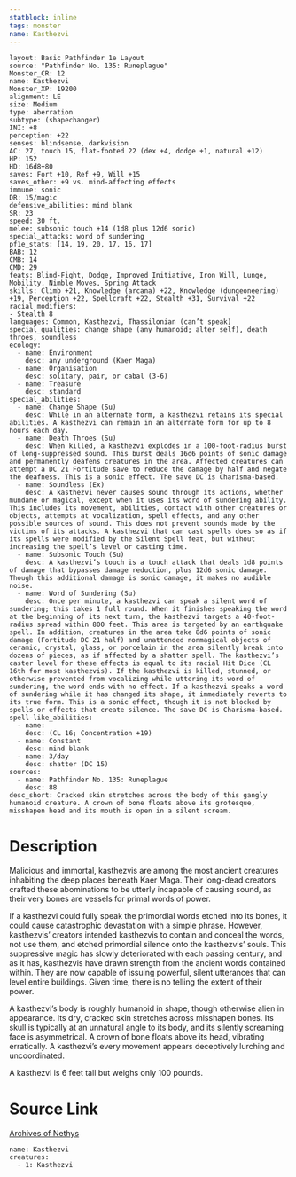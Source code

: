 ```yaml
---
statblock: inline
tags: monster
name: Kasthezvi
---
```

```statblock
layout: Basic Pathfinder 1e Layout
source: "Pathfinder No. 135: Runeplague"
Monster_CR: 12
name: Kasthezvi
Monster_XP: 19200
alignment: LE
size: Medium
type: aberration
subtype: (shapechanger)
INI: +8
perception: +22
senses: blindsense, darkvision
AC: 27, touch 15, flat-footed 22 (dex +4, dodge +1, natural +12)
HP: 152
HD: 16d8+80
saves: Fort +10, Ref +9, Will +15
saves_other: +9 vs. mind-affecting effects
immune: sonic
DR: 15/magic
defensive_abilities: mind blank
SR: 23
speed: 30 ft.
melee: subsonic touch +14 (1d8 plus 12d6 sonic)
special_attacks: word of sundering
pf1e_stats: [14, 19, 20, 17, 16, 17]
BAB: 12
CMB: 14
CMD: 29
feats: Blind-Fight, Dodge, Improved Initiative, Iron Will, Lunge, Mobility, Nimble Moves, Spring Attack
skills: Climb +21, Knowledge (arcana) +22, Knowledge (dungeoneering) +19, Perception +22, Spellcraft +22, Stealth +31, Survival +22
racial_modifiers:
- Stealth 8
languages: Common, Kasthezvi, Thassilonian (can’t speak)
special_qualities: change shape (any humanoid; alter self), death throes, soundless
ecology:
  - name: Environment
    desc: any underground (Kaer Maga)
  - name: Organisation
    desc: solitary, pair, or cabal (3-6)
  - name: Treasure
    desc: standard
special_abilities:
  - name: Change Shape (Su)
    desc: While in an alternate form, a kasthezvi retains its special abilities. A kasthezvi can remain in an alternate form for up to 8 hours each day.
  - name: Death Throes (Su)
    desc: When killed, a kasthezvi explodes in a 100-foot-radius burst of long-suppressed sound. This burst deals 16d6 points of sonic damage and permanently deafens creatures in the area. Affected creatures can attempt a DC 21 Fortitude save to reduce the damage by half and negate the deafness. This is a sonic effect. The save DC is Charisma-based.
  - name: Soundless (Ex)
    desc: A kasthezvi never causes sound through its actions, whether mundane or magical, except when it uses its word of sundering ability. This includes its movement, abilities, contact with other creatures or objects, attempts at vocalization, spell effects, and any other possible sources of sound. This does not prevent sounds made by the victims of its attacks. A kasthezvi that can cast spells does so as if its spells were modified by the Silent Spell feat, but without increasing the spell’s level or casting time.
  - name: Subsonic Touch (Su)
    desc: A kasthezvi’s touch is a touch attack that deals 1d8 points of damage that bypasses damage reduction, plus 12d6 sonic damage. Though this additional damage is sonic damage, it makes no audible noise.
  - name: Word of Sundering (Su)
    desc: Once per minute, a kasthezvi can speak a silent word of sundering; this takes 1 full round. When it finishes speaking the word at the beginning of its next turn, the kasthezvi targets a 40-foot-radius spread within 800 feet. This area is targeted by an earthquake spell. In addition, creatures in the area take 8d6 points of sonic damage (Fortitude DC 21 half) and unattended nonmagical objects of ceramic, crystal, glass, or porcelain in the area silently break into dozens of pieces, as if affected by a shatter spell. The kasthezvi’s caster level for these effects is equal to its racial Hit Dice (CL 16th for most kasthezvis). If the kasthezvi is killed, stunned, or otherwise prevented from vocalizing while uttering its word of sundering, the word ends with no effect. If a kasthezvi speaks a word of sundering while it has changed its shape, it immediately reverts to its true form. This is a sonic effect, though it is not blocked by spells or effects that create silence. The save DC is Charisma-based.
spell-like_abilities:
  - name:
    desc: (CL 16; Concentration +19)
  - name: Constant
    desc: mind blank
  - name: 3/day
    desc: shatter (DC 15)
sources:
  - name: Pathfinder No. 135: Runeplague
    desc: 88
desc_short: Cracked skin stretches across the body of this gangly humanoid creature. A crown of bone floats above its grotesque, misshapen head and its mouth is open in a silent scream.
```
# Description
Malicious and immortal, kasthezvis are among the most ancient creatures inhabiting the deep places beneath Kaer Maga. Their long-dead creators crafted these abominations to be utterly incapable of causing sound, as their very bones are vessels for primal words of power.

 If a kasthezvi could fully speak the primordial words etched into its bones, it could cause catastrophic devastation with a simple phrase. However, kasthezvis’ creators intended kasthezvis to contain and conceal the words, not use them, and etched primordial silence onto the kasthezvis’ souls. This suppressive magic has slowly deteriorated with each passing century, and as it has, kasthezvis have drawn strength from the ancient words contained within. They are now capable of issuing powerful, silent utterances that can level entire buildings. Given time, there is no telling the extent of their power.

 A kasthezvi’s body is roughly humanoid in shape, though otherwise alien in appearance. Its dry, cracked skin stretches across misshapen bones. Its skull is typically at an unnatural angle to its body, and its silently screaming face is asymmetrical. A crown of bone floats above its head, vibrating erratically. A kasthezvi’s every movement appears deceptively lurching and uncoordinated.

 A kasthezvi is 6 feet tall but weighs only 100 pounds.
# Source Link
[Archives of Nethys](https://aonprd.com/MonsterDisplay.aspx?ItemName=Kasthezvi)
```encounter-table
name: Kasthezvi
creatures:
  - 1: Kasthezvi
```
